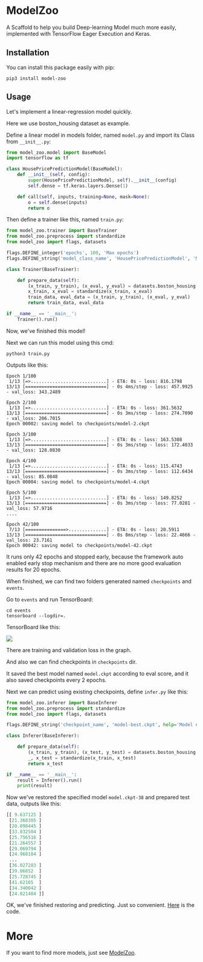 # ModelZoo

A Scaffold to help you build Deep-learning Model much more easily, implemented with TensorFlow Eager Execution and Keras.

## Installation

You can install this package easily with pip:

```
pip3 install model-zoo
```

## Usage

Let's implement a linear-regression model quickly.

Here we use boston_housing dataset as example.

Define a linear model in models folder, named `model.py` and import its Class from `__init__.py`:

```python
from model_zoo.model import BaseModel
import tensorflow as tf

class HousePricePredictionModel(BaseModel):
    def __init__(self, config):
        super(HousePricePredictionModel, self).__init__(config)
        self.dense = tf.keras.layers.Dense(1)

    def call(self, inputs, training=None, mask=None):
        o = self.dense(inputs)
        return o
```

Then define a trainer like this, named `train.py`:

```python
from model_zoo.trainer import BaseTrainer
from model_zoo.preprocess import standardize
from model_zoo import flags, datasets

flags.DEFINE_integer('epochs', 100, 'Max epochs')
flags.DEFINE_string('model_class_name', 'HousePricePredictionModel', 'Model class name')

class Trainer(BaseTrainer):

    def prepare_data(self):
        (x_train, y_train), (x_eval, y_eval) = datasets.boston_housing.load_data()
        x_train, x_eval = standardize(x_train, x_eval)
        train_data, eval_data = (x_train, y_train), (x_eval, y_eval)
        return train_data, eval_data

if __name__ == '__main__':
    Trainer().run()

```

Now, we've finished this model!

Next we can run this model using this cmd:

```
python3 train.py
```

Outputs like this:

```
Epoch 1/100
 1/13 [=>............................] - ETA: 0s - loss: 816.1798
13/13 [==============================] - 0s 4ms/step - loss: 457.9925 - val_loss: 343.2489

Epoch 2/100
 1/13 [=>............................] - ETA: 0s - loss: 361.5632
13/13 [==============================] - 0s 3ms/step - loss: 274.7090 - val_loss: 206.7015
Epoch 00002: saving model to checkpoints/model-2.ckpt

Epoch 3/100
 1/13 [=>............................] - ETA: 0s - loss: 163.5308
13/13 [==============================] - 0s 3ms/step - loss: 172.4033 - val_loss: 128.0830

Epoch 4/100
 1/13 [=>............................] - ETA: 0s - loss: 115.4743
13/13 [==============================] - 0s 3ms/step - loss: 112.6434 - val_loss: 85.0848
Epoch 00004: saving model to checkpoints/model-4.ckpt

Epoch 5/100
 1/13 [=>............................] - ETA: 0s - loss: 149.8252
13/13 [==============================] - 0s 3ms/step - loss: 77.0281 - val_loss: 57.9716
....

Epoch 42/100
 7/13 [===============>..............] - ETA: 0s - loss: 20.5911
13/13 [==============================] - 0s 8ms/step - loss: 22.4666 - val_loss: 23.7161
Epoch 00042: saving model to checkpoints/model-42.ckpt
```

It runs only 42 epochs and stopped early, because the framework auto enabled early stop mechanism and there are no more good evaluation results for 20 epochs.

When finished, we can find two folders generated named `checkpoints` and `events`.

Go to `events` and run TensorBoard:

```
cd events
tensorboard --logdir=.
```

TensorBoard like this:

![](https://qiniu.cuiqingcai.com/2019-11-12-190237.png)

There are training and validation loss in the graph.

And also we can find checkpoints in `checkpoints` dir.

It saved the best model named `model.ckpt` according to eval score, and it also saved checkpoints every 2 epochs.

Next we can predict using existing checkpoints, define `infer.py` like this:

```python
from model_zoo.inferer import BaseInferer
from model_zoo.preprocess import standardize
from model_zoo import flags, datasets

flags.DEFINE_string('checkpoint_name', 'model-best.ckpt', help='Model name')

class Inferer(BaseInferer):

    def prepare_data(self):
        (x_train, y_train), (x_test, y_test) = datasets.boston_housing.load_data()
        _, x_test = standardize(x_train, x_test)
        return x_test

if __name__ == '__main__':
    result = Inferer().run()
    print(result)
```

Now we've restored the specified model `model.ckpt-38` and prepared test data, outputs like this:

```python
[[ 9.637125 ]
 [21.368305 ]
 [20.898445 ]
 [33.832504 ]
 [25.756516 ]
 [21.264557 ]
 [29.069794 ]
 [24.968184 ]
 ...
 [36.027283 ]
 [39.06852  ]
 [25.728745 ]
 [41.62165  ]
 [34.340042 ]
 [24.821484 ]]
```

OK, we've finished restoring and predicting. Just so convenient. [Here](https://github.com/ModelZoo/PricePrediction) is the code.

# More

If you want to find more models, just see [ModelZoo](https://github.com/ModelZoo).
